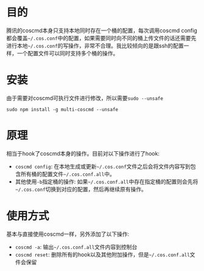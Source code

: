 # 目的
腾讯的coscmd本身只支持本地同时存在一个桶的配置，每次调用coscmd config都会覆盖`~/.cos.conf`中的配置，如果需要同时向不同的桶上传文件的话还需要先进行本地`~/.cos.conf`的写操作，非常不合理。我比较倾向的是跟ssh的配置一样，一个配置文件可以同时支持多个桶的操作。

# 安装
由于需要对coscmd可执行文件进行修改，所以需要`sudo --unsafe`
```
sudo npm install -g multi-coscmd --unsafe
```


# 原理
相当于hook了coscmd本身的操作。目前对以下操作进行了hook:
* `coscmd config`: 在本地生成或更新`~/.cos.conf`文件之后会将文件内容写到包含所有桶的配置文件`~/.cos.conf.all`中。
* 其他使用`-b`指定桶的操作: 如果`~/.cos.conf.all`中存在指定桶的配置则会先将`~/.cos.conf`切换到对应的配置，然后再继续原有操作。

# 使用方式
基本与直接使用coscmd一样，另外添加了以下操作:
* `coscmd -a`: 输出`~/.cos.conf.all`文件内容到控制台
* `coscmd reset`: 删除所有的hook以及其他附加操作，但是`~/.cos.conf.all`文件会保留